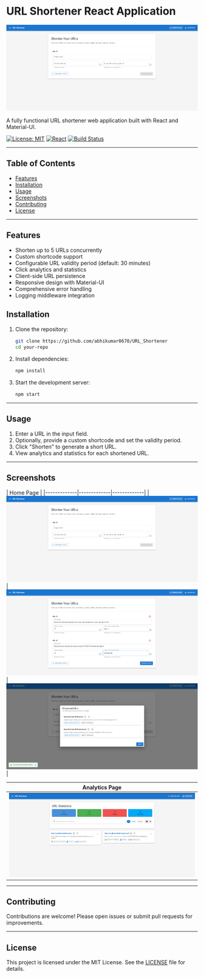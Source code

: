 # URL Shortener React Application

![App Screenshot](./public/home.png) <!-- Replace with your image path -->

A fully functional URL shortener web application built with React and Material-UI.

[![License: MIT](https://img.shields.io/badge/License-MIT-yellow.svg)](LICENSE)
[![React](https://img.shields.io/badge/React-18.0.0-blue)](https://reactjs.org/)
[![Build Status](https://img.shields.io/badge/build-passing-brightgreen)](#)

---

## Table of Contents

- [Features](#features)
- [Installation](#installation)
- [Usage](#usage)
- [Screenshots](#screenshots)
- [Contributing](#contributing)
- [License](#license)

---

## Features

- Shorten up to 5 URLs concurrently
- Custom shortcode support
- Configurable URL validity period (default: 30 minutes)
- Click analytics and statistics
- Client-side URL persistence
- Responsive design with Material-UI
- Comprehensive error handling
- Logging middleware integration


## Installation

1. Clone the repository:
   ```bash
   git clone https://github.com/abhikumar0670/URL_Shortener
   cd your-repo
   ```
2. Install dependencies:
   ```bash
   npm install
   ```
3. Start the development server:
   ```bash
   npm start
   ```

---

## Usage

1. Enter a URL in the input field.
2. Optionally, provide a custom shortcode and set the validity period.
3. Click "Shorten" to generate a short URL.
4. View analytics and statistics for each shortened URL.

---

## Screenshots

| Home Page |
|-------------|-------------|-------------|
| ![Home1](./public/home.png) | ![Home2](./public/home1.png) | ![Home3](./public/home2.png) |

| Analytics Page |
|---------------|
| ![Analytics](./public/analytics.png) |

---

## Contributing

Contributions are welcome! Please open issues or submit pull requests for improvements.

---

## License

This project is licensed under the MIT License. See the [LICENSE](LICENSE) file for details.
